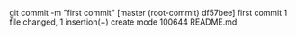  git commit -m "first commit"
[master (root-commit) df57bee] first commit
 1 file changed, 1 insertion(+)
 create mode 100644 README.md

